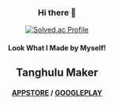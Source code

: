 <div align="center"> 

### Hi there 👋
[![Solved.ac Profile](http://mazassumnida.wtf/api/v2/generate_badge?boj=enrue1894)](https://solved.ac/enrue1894/)
<br/>
#### Look What I Made by Myself!
## Tanghulu Maker
#### [APPSTORE](https://apps.apple.com/us/app/tanghulu-maker/id6469285136) / [GOOGLEPLAY](https://play.google.com/store/apps/details?id=com.GorabiStudio.TanghuluMaker)


<!--
**Eenrue/Eenrue** is a ✨ _special_ ✨ repository because its `README.md` (this file) appears on your GitHub profile.

Here are some ideas to get you started:

- 🔭 I’m currently working on ...
- 🌱 I’m currently learning ...
- 👯 I’m looking to collaborate on ...
- 🤔 I’m looking for help with ...
- 💬 Ask me about ...
- 📫 How to reach me: ...
- 😄 Pronouns: ...
- ⚡ Fun fact: ...
-->
</div>

